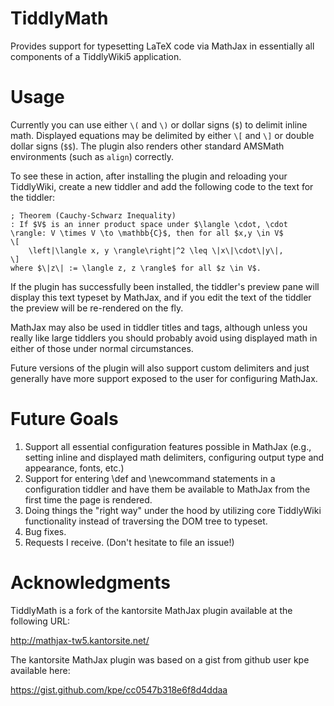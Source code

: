 TiddlyMath
==========

Provides support for typesetting LaTeX code via MathJax in essentially all components of a TiddlyWiki5 application.


Usage
=====

Currently you can use either `\(` and `\)` or dollar signs (`$`) to delimit inline math. Displayed equations may be delimited by either `\[` and `\]` or double dollar signs (`$$`). The plugin also renders other standard AMSMath environments (such as `align`) correctly.

To see these in action, after installing the plugin and reloading your TiddlyWiki, create a new tiddler and add the following code to the text for the tiddler:

    ; Theorem (Cauchy-Schwarz Inequality)
    : If $V$ is an inner product space under $\langle \cdot, \cdot \rangle: V \times V \to \mathbb{C}$, then for all $x,y \in V$
    \[
        \left|\langle x, y \rangle\right|^2 \leq \|x\|\cdot\|y\|,
    \]
    where $\|z\| := \langle z, z \rangle$ for all $z \in V$.

If the plugin has successfully been installed, the tiddler's preview pane will display this text typeset by MathJax, and if you edit the text of the tiddler the preview will be re-rendered on the fly.

MathJax may also be used in tiddler titles and tags, although unless you really like large tiddlers you should probably avoid using displayed math in either of those under normal circumstances.

Future versions of the plugin will also support custom delimiters and just generally have more support exposed to the user for configuring MathJax.


Future Goals
============
1. Support all essential configuration features possible in MathJax (e.g., setting inline and displayed math delimiters, configuring output type and appearance, fonts, etc.)
2. Support for entering \def and \newcommand statements in a configuration tiddler and have them be available to MathJax from the first time the page is rendered.
3. Doing things the "right way" under the hood by utilizing core TiddlyWiki functionality instead of traversing the DOM tree to typeset.
4. Bug fixes.
5. Requests I receive. (Don't hesitate to file an issue!)


Acknowledgments
===============

TiddlyMath is a fork of the kantorsite MathJax plugin available at the following URL:

http://mathjax-tw5.kantorsite.net/

The kantorsite MathJax plugin was based on a gist from github user kpe available here:

https://gist.github.com/kpe/cc0547b318e6f8d4ddaa